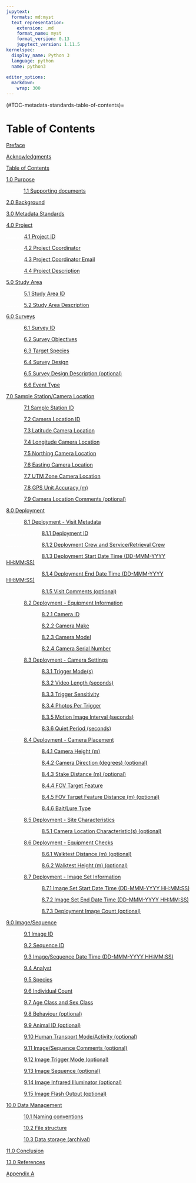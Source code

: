 ```yaml
---
jupytext:
  formats: md:myst
  text_representation:
    extension: .md
    format_name: myst
    format_version: 0.13
    jupytext_version: 1.11.5
kernelspec:
  display_name: Python 3
  language: python
  name: python3
  
editor_options: 
  markdown: 
    wrap: 300
---
```

(#TOC-metadata-standards-table-of-contents)=
# Table of Contents

[Preface](#TOC-metadata-standards-preface)

[Acknowledgments](#TOC-metadata-standards-acknowledgments)

[Table of Contents](#TOC-metadata-standards-table-of-contents)

[1.0 Purpose](#TOC-metadata-standards-purpose)

<font color='#FFFFFF'>............</font>[1.1 Supporting documents](#TOC-metadata-standards-supporting-documents)

[2.0 Background](#TOC-metadata-standards-background)

[3.0 Metadata Standards](#TOC-metadata-standards-metadata-standards)

[4.0 Project](#TOC-metadata-standards-project)

<font color='#FFFFFF'>............</font>[4.1 Project ID](#TOC-metadata-standards-project-id)

<font color='#FFFFFF'>............</font>[4.2 Project Coordinator](#TOC-metadata-standards-project-coordinator)

<font color='#FFFFFF'>............</font>[4.3 Project Coordinator Email](#TOC-metadata-standards-project-coordinator-email)

<font color='#FFFFFF'>............</font>[4.4 Project Description](#TOC-metadata-standards-project-description)

[5.0 Study Area](#TOC-metadata-standards-study-area)

<font color='#FFFFFF'>............</font>[5.1 Study Area ID](#TOC-metadata-standards-study-area-id)

<font color='#FFFFFF'>............</font>[5.2 Study Area Description](#TOC-metadata-standards-study-area-description)

[6.0 Surveys](#TOC-metadata-standards-surveys)

<font color='#FFFFFF'>............</font>[6.1 Survey ID](#TOC-metadata-standards-survey-id)

<font color='#FFFFFF'>............</font>[6.2 Survey Objectives](#TOC-metadata-standards-survey-objectives)

<font color='#FFFFFF'>............</font>[6.3 Target Species](#TOC-metadata-standards-target-species)

<font color='#FFFFFF'>............</font>[6.4 Survey Design](#TOC-metadata-standards-survey-design)

<font color='#FFFFFF'>............</font>[6.5 Survey Design Description (optional)](#TOC-metadata-standards-survey-design-description-optional)

<font color='#FFFFFF'>............</font>[6.6 Event Type](#TOC-metadata-standards-event-type)

[7.0 Sample Station/Camera Location](#TOC-metadata-standards-sample-station_camera-location)

<font color='#FFFFFF'>............</font>[7.1 Sample Station ID](#TOC-metadata-standards-sample-station-id)

<font color='#FFFFFF'>............</font>[7.2 Camera Location ID](#TOC-metadata-standards-camera-location-id)

<font color='#FFFFFF'>............</font>[7.3 Latitude Camera Location](#TOC-metadata-standards-latitude-camera-location)

<font color='#FFFFFF'>............</font>[7.4 Longitude Camera Location](#TOC-metadata-standards-longitude-camera-location)

<font color='#FFFFFF'>............</font>[7.5 Northing Camera Location](#TOC-metadata-standards-northing-camera-location)

<font color='#FFFFFF'>............</font>[7.6 Easting Camera Location](#TOC-metadata-standards-easting-camera-location)

<font color='#FFFFFF'>............</font>[7.7 UTM Zone Camera Location](#TOC-metadata-standards-utm-zone-camera-location)

<font color='#FFFFFF'>............</font>[7.8 GPS Unit Accuracy (m)](#TOC-metadata-standards-gps-unit-accuracy-m)

<font color='#FFFFFF'>............</font>[7.9 Camera Location Comments (optional)](#TOC-metadata-standards-camera-location-comments-optional)

[8.0 Deployment](#TOC-metadata-standards-deployment)

<font color='#FFFFFF'>............</font>[8.1 Deployment - Visit Metadata](#TOC-metadata-standards-deployment-visit-metadata)

<font color='#FFFFFF'>........................</font>[8.1.1 Deployment ID](#TOC-metadata-standards-deployment-id)

<font color='#FFFFFF'>........................</font>[8.1.2 Deployment Crew and Service/Retrieval Crew](#TOC-metadata-standards-deployment-crew-and-serviceretrieval-crew)

<font color='#FFFFFF'>........................</font>[8.1.3 Deployment Start Date Time (DD-MMM-YYYY HH:MM:SS)](#TOC-metadata-standards-deployment-start-date-time-dd-mmm-yyyy-hhmmss)

<font color='#FFFFFF'>........................</font>[8.1.4 Deployment End Date Time (DD-MMM-YYYY HH:MM:SS)](#TOC-metadata-standards-deployment-end-date-time-dd-mmm-yyyy-hhmmss)

<font color='#FFFFFF'>........................</font>[8.1.5 Visit Comments (optional)](#TOC-metadata-standards-visit-comments-optional)

<font color='#FFFFFF'>............</font>[8.2 Deployment - Equipment Information](#TOC-metadata-standards-deployment-equipment-information)

<font color='#FFFFFF'>........................</font>[8.2.1 Camera ID](#TOC-metadata-standards-camera-id)

<font color='#FFFFFF'>........................</font>[8.2.2 Camera Make](#TOC-metadata-standards-camera-make)

<font color='#FFFFFF'>........................</font>[8.2.3 Camera Model](#TOC-metadata-standards-camera-model)

<font color='#FFFFFF'>........................</font>[8.2.4 Camera Serial Number](#TOC-metadata-standards-camera-serial-number)

<font color='#FFFFFF'>............</font>[8.3 Deployment - Camera Settings](#TOC-metadata-standards-deployment-camera-settings)

<font color='#FFFFFF'>........................</font>[8.3.1 Trigger Mode(s)](#TOC-metadata-standards-trigger-modes)

<font color='#FFFFFF'>........................</font>[8.3.2 Video Length (seconds)](#TOC-metadata-standards-video-length-seconds)

<font color='#FFFFFF'>........................</font>[8.3.3 Trigger Sensitivity](#TOC-metadata-standards-trigger-sensitivity)

<font color='#FFFFFF'>........................</font>[8.3.4 Photos Per Trigger](#TOC-metadata-standards-photos-per-trigger)

<font color='#FFFFFF'>........................</font>[8.3.5 Motion Image Interval (seconds)](#TOC-metadata-standards-motion-image-interval-seconds)

<font color='#FFFFFF'>........................</font>[8.3.6 Quiet Period (seconds)](#TOC-metadata-standards-quiet-period-seconds)

<font color='#FFFFFF'>............</font>[8.4 Deployment - Camera Placement](#TOC-metadata-standards-deployment-camera-placement)

<font color='#FFFFFF'>........................</font>[8.4.1 Camera Height (m)](#TOC-metadata-standards-camera-height-m)

<font color='#FFFFFF'>........................</font>[8.4.2 Camera Direction (degrees) (optional)](#TOC-metadata-standards-camera-direction-degrees-optional)

<font color='#FFFFFF'>........................</font>[8.4.3 Stake Distance (m) (optional)](#TOC-metadata-standards-stake-distance-m-optional)

<font color='#FFFFFF'>........................</font>[8.4.4 FOV Target Feature](#TOC-metadata-standards-fov-target-feature)

<font color='#FFFFFF'>........................</font>[8.4.5 FOV Target Feature Distance (m) (optional)](#TOC-metadata-standards-fov-target-feature-distance-m-optional)

<font color='#FFFFFF'>........................</font>[8.4.6 Bait/Lure Type](#TOC-metadata-standards-baitlure-type)

<font color='#FFFFFF'>............</font>[8.5 Deployment - Site Characteristics](#TOC-metadata-standards-deployment-site-characteristics)

<font color='#FFFFFF'>........................</font>[8.5.1 Camera Location Characteristic(s) (optional)](#TOC-metadata-standards-camera-location-characteristics-optional)

<font color='#FFFFFF'>............</font>[8.6 Deployment - Equipment Checks](#TOC-metadata-standards-deployment-equipment-checks)

<font color='#FFFFFF'>........................</font>[8.6.1 Walktest Distance (m) (optional)](#TOC-metadata-standards-walktest-distance-m-optional)

<font color='#FFFFFF'>........................</font>[8.6.2 Walktest Height (m) (optional)](#TOC-metadata-standards-walktest-height-m-optional)

<font color='#FFFFFF'>............</font>[8.7 Deployment - Image Set Information](#TOC-metadata-standards-deployment-image-set-information)

<font color='#FFFFFF'>........................</font>[8.7.1 Image Set Start Date Time (DD-MMM-YYYY HH:MM:SS)](#TOC-metadata-standards-image-set-start-date-time-dd-mmm-yyyy-hhmmss)

<font color='#FFFFFF'>........................</font>[8.7.2 Image Set End Date Time (DD-MMM-YYYY HH:MM:SS)](#TOC-metadata-standards-image-set-end-date-time-dd-mmm-yyyy-hhmmss)

<font color='#FFFFFF'>........................</font>[8.7.3 Deployment Image Count (optional)](#TOC-metadata-standards-deployment-image-count-optional)

[9.0 Image/Sequence](#TOC-metadata-standards-Image_Sequence)

<font color='#FFFFFF'>............</font>[9.1 Image ID](#TOC-metadata-standards-image-id)

<font color='#FFFFFF'>............</font>[9.2 Sequence ID](#TOC-metadata-standards-sequence-id)

<font color='#FFFFFF'>............</font>[9.3 Image/Sequence Date Time (DD-MMM-YYYY HH:MM:SS)](#TOC-metadata-standards-imagesequence-date-time-dd-mmm-yyyy-hhmmss)

<font color='#FFFFFF'>............</font>[9.4 Analyst](#TOC-metadata-standards-analyst)

<font color='#FFFFFF'>............</font>[9.5 Species](#TOC-metadata-standards-species)

<font color='#FFFFFF'>............</font>[9.6 Individual Count](#TOC-metadata-standards-individual-count)

<font color='#FFFFFF'>............</font>[9.7 Age Class and Sex Class](#TOC-metadata-standards-age-class-and-sex-class)

<font color='#FFFFFF'>............</font>[9.8 Behaviour (optional)](#TOC-metadata-standards-behaviour-optional)

<font color='#FFFFFF'>............</font>[9.9 Animal ID (optional)](#TOC-metadata-standards-animal-id-optional)

<font color='#FFFFFF'>............</font>[9.10 Human Transport Mode/Activity (optional)](#TOC-metadata-standards-human-transport-modeactivity-optional)

<font color='#FFFFFF'>............</font>[9.11 Image/Sequence Comments (optional)](#TOC-metadata-standards-imagesequence-comments-optional)

<font color='#FFFFFF'>............</font>[9.12 Image Trigger Mode (optional)](#TOC-metadata-standards-image-trigger-mode-optional)

<font color='#FFFFFF'>............</font>[9.13 Image Sequence (optional)](#TOC-metadata-standards-image-sequence-optional)

<font color='#FFFFFF'>............</font>[9.14 Image Infrared Illuminator (optional)](#TOC-metadata-standards-image-infrared-illuminator-optional)

<font color='#FFFFFF'>............</font>[9.15 Image Flash Output (optional)](#TOC-metadata-standards-image-flash-output-optional)

[10.0 Data Management](#TOC-metadata-standards-data-management)

<font color='#FFFFFF'>............</font>[10.1 Naming conventions](#TOC-metadata-standards-naming-conventions)

<font color='#FFFFFF'>............</font>[10.2 File structure](#TOC-metadata-standards-file-structure)

<font color='#FFFFFF'>............</font>[10.3 Data storage (archival)](#TOC-metadata-standards-data-storage-archival)

[11.0 Conclusion](#TOC-metadata-standards-conclusion)

[13.0 References](#TOC-metadata-standards-references)

[Appendix A](#TOC-metadata-standards-appendix-a)